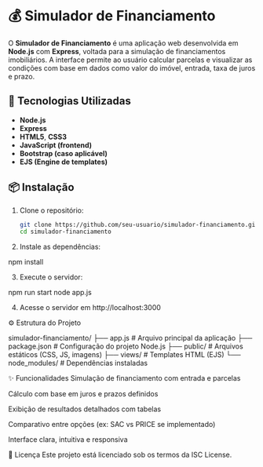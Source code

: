 # 💰 Simulador de Financiamento

O **Simulador de Financiamento** é uma aplicação web desenvolvida em **Node.js** com **Express**, voltada para a simulação de financiamentos imobiliários. A interface permite ao usuário calcular parcelas e visualizar as condições com base em dados como valor do imóvel, entrada, taxa de juros e prazo.

## 🚀 Tecnologias Utilizadas

- **Node.js**
- **Express**
- **HTML5**, **CSS3**
- **JavaScript (frontend)**
- **Bootstrap (caso aplicável)**
- **EJS (Engine de templates)**

## 📦 Instalação

1. Clone o repositório:

   ```bash
   git clone https://github.com/seu-usuario/simulador-financiamento.git
   cd simulador-financiamento

2. Instale as dependências:

npm install

3. Execute o servidor:

npm run start
node app.js

4. Acesse o servidor em http://localhost:3000

⚙️ Estrutura do Projeto

simulador-financiamento/
├── app.js              # Arquivo principal da aplicação
├── package.json        # Configuração do projeto Node.js
├── public/             # Arquivos estáticos (CSS, JS, imagens)
├── views/              # Templates HTML (EJS)
└── node_modules/       # Dependências instaladas

✨ Funcionalidades
Simulação de financiamento com entrada e parcelas

Cálculo com base em juros e prazos definidos

Exibição de resultados detalhados com tabelas

Comparativo entre opções (ex: SAC vs PRICE se implementado)

Interface clara, intuitiva e responsiva

📄 Licença
Este projeto está licenciado sob os termos da ISC License.


